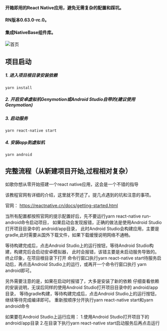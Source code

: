 #### 开箱即用的React Native应用，避免无需复杂的配置和踩坑。
#### RN版本0.63.0-rc.0。
#### 集成NativeBase组件库。

![首页](http://acuario.cn/screenshot/rn_homePage.png)

## 项目启动
##### 1. 进入项目根目录安装依赖
```
yarn install
```
##### 2. 开启安卓虚拟机Genymotion或Android Studio自带的(建议使用Genymotion)

##### 3. 启动服务

```
yarn react-native start
```

##### 4. 安装app到虚拟机

```
yarn android
```

## 完整流程（从新建项目开始,过程相对复杂）

如歌你想从零开始搭建一个react native应用，这会是一个不错的指导

该教程官网有详细的介绍，这里就不赘述了。提几点遇到的坑和注意的事项。

官网： https://reactnative.cn/docs/getting-started.html

当所有配置都按照官网的提示配置好后，先不要运行yarn react-native run-android命令启动项目，
如果启动会发现报错，正确的做法是使用Android Studio打开项目目录中的 android/app目录，
此时Android Studio会构建应用，主要是gradle,此时需要从国外下载文件，如果下载缓慢说明网络不通畅。


等待构建完成后，点击Android Studio上的运行按钮，等待Android Studio构建，构建完后会启动安卓模拟器，
此时会报错，该错主要是未启动服务导致的。终止印象，在项目根目录下打开
命令行窗口执行yarn react-native start待服务启动后，再点击Android Studio上的运行，或再开一个命令行窗口执行
yarn android即可。

另外需要注意的是，如果在启动时报错了，大多是安装了新的依赖
仔细查看依赖的安装说明，无误后同样的使用Android Studio打开项目目录中的 android/app目录，
等待gradle构建，等待构建完成后，点击Android Studio上的运行按钮，继续等待完成编译即可。
重新按顺序分开执行yarn react-native start和yarn android命令

如果要在Android Studio上运行应用：
1.使用Android Studio打开项目下的android/app目录
2.在目录下执行yarn react-native start启动服务后再点击运行

